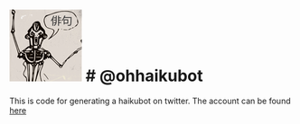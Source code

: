 ![haikubot](haikubot.png) # @ohhaikubot
========================
This is code for generating a haikubot on twitter.  The account can be found [here](http://www.twitter.com/ohhaikubot)
